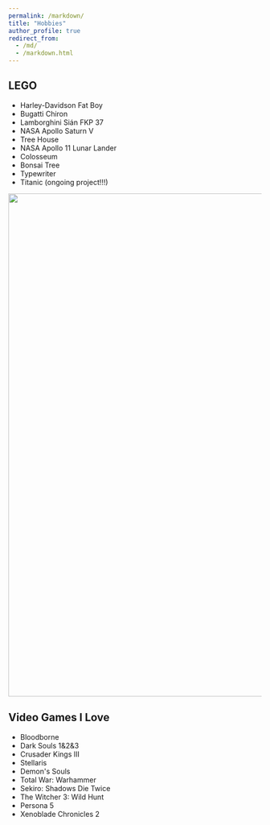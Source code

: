 ```yaml
---
permalink: /markdown/
title: "Hobbies"
author_profile: true
redirect_from: 
  - /md/
  - /markdown.html
---
```


## LEGO

* Harley-Davidson Fat Boy
* Bugatti Chiron
* Lamborghini Sián FKP 37
* NASA Apollo Saturn V
* Tree House
* NASA Apollo 11 Lunar Lander
* Colosseum
* Bonsai Tree
* Typewriter
* Titanic (ongoing project!!!)

<img src='/images/lego.png' width='1000'>

## Video Games I Love
* Bloodborne
* Dark Souls 1&2&3
* Crusader Kings III
* Stellaris
* Demon's Souls
* Total War: Warhammer
* Sekiro: Shadows Die Twice
* The Witcher 3: Wild Hunt
* Persona 5
* Xenoblade Chronicles 2
